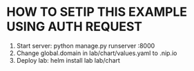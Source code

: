 # HOW TO SETIP THIS EXAMPLE USING AUTH REQUEST

1. Start server: python manage.py runserver <local-ip>:8000
2. Change global.domain in lab/chart/values.yaml to <local-ip>.nip.io
3. Deploy lab: helm install lab lab/chart 
